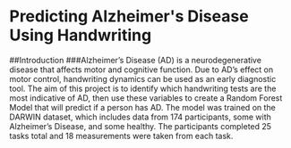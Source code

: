 # Predicting Alzheimer's Disease Using Handwriting
##Introduction
###Alzheimer’s Disease (AD) is a neurodegenerative disease that affects motor and cognitive function. Due to AD’s effect on motor control, handwriting dynamics can be used as an early diagnostic tool. The aim of this project is to identify which handwriting tests are the most indicative of AD, then use these variables to create a Random Forest Model that will predict if a person has AD. The model was trained on the DARWIN dataset, which includes data from 174 participants, some with Alzheimer’s Disease, and some healthy. The participants completed 25 tasks total and 18 measurements were taken from each task. 
